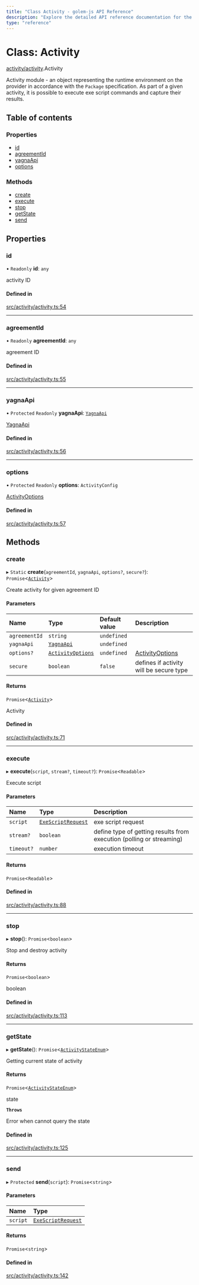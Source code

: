 ```yaml
---
title: "Class Activity - golem-js API Reference"
description: "Explore the detailed API reference documentation for the Class Activity within the golem-js SDK for the Golem Network."
type: "reference"
---
```

# Class: Activity

[activity/activity](../modules/activity_activity).Activity

Activity module - an object representing the runtime environment on the provider in accordance with the `Package` specification.
As part of a given activity, it is possible to execute exe script commands and capture their results.

## Table of contents

### Properties

- [id](activity_activity.Activity#id)
- [agreementId](activity_activity.Activity#agreementid)
- [yagnaApi](activity_activity.Activity#yagnaapi)
- [options](activity_activity.Activity#options)

### Methods

- [create](activity_activity.Activity#create)
- [execute](activity_activity.Activity#execute)
- [stop](activity_activity.Activity#stop)
- [getState](activity_activity.Activity#getstate)
- [send](activity_activity.Activity#send)

## Properties

### id

• `Readonly` **id**: `any`

activity ID

#### Defined in

[src/activity/activity.ts:54](https://github.com/golemfactory/golem-js/blob/e10a928/src/activity/activity.ts#L54)

___

### agreementId

• `Readonly` **agreementId**: `any`

agreement ID

#### Defined in

[src/activity/activity.ts:55](https://github.com/golemfactory/golem-js/blob/e10a928/src/activity/activity.ts#L55)

___

### yagnaApi

• `Protected` `Readonly` **yagnaApi**: [`YagnaApi`](../modules/utils_yagna_yagna#yagnaapi)

[YagnaApi](../modules/utils_yagna_yagna#yagnaapi)

#### Defined in

[src/activity/activity.ts:56](https://github.com/golemfactory/golem-js/blob/e10a928/src/activity/activity.ts#L56)

___

### options

• `Protected` `Readonly` **options**: `ActivityConfig`

[ActivityOptions](../interfaces/activity_activity.ActivityOptions)

#### Defined in

[src/activity/activity.ts:57](https://github.com/golemfactory/golem-js/blob/e10a928/src/activity/activity.ts#L57)

## Methods

### create

▸ `Static` **create**(`agreementId`, `yagnaApi`, `options?`, `secure?`): `Promise`<[`Activity`](activity_activity.Activity)\>

Create activity for given agreement ID

#### Parameters

| Name | Type | Default value | Description |
| :------ | :------ | :------ | :------ |
| `agreementId` | `string` | `undefined` |  |
| `yagnaApi` | [`YagnaApi`](../modules/utils_yagna_yagna#yagnaapi) | `undefined` |  |
| `options?` | [`ActivityOptions`](../interfaces/activity_activity.ActivityOptions) | `undefined` | [ActivityOptions](../interfaces/activity_activity.ActivityOptions) |
| `secure` | `boolean` | `false` | defines if activity will be secure type |

#### Returns

`Promise`<[`Activity`](activity_activity.Activity)\>

Activity

#### Defined in

[src/activity/activity.ts:71](https://github.com/golemfactory/golem-js/blob/e10a928/src/activity/activity.ts#L71)

___

### execute

▸ **execute**(`script`, `stream?`, `timeout?`): `Promise`<`Readable`\>

Execute script

#### Parameters

| Name | Type | Description |
| :------ | :------ | :------ |
| `script` | [`ExeScriptRequest`](../interfaces/activity_activity.ExeScriptRequest) | exe script request |
| `stream?` | `boolean` | define type of getting results from execution (polling or streaming) |
| `timeout?` | `number` | execution timeout |

#### Returns

`Promise`<`Readable`\>

#### Defined in

[src/activity/activity.ts:88](https://github.com/golemfactory/golem-js/blob/e10a928/src/activity/activity.ts#L88)

___

### stop

▸ **stop**(): `Promise`<`boolean`\>

Stop and destroy activity

#### Returns

`Promise`<`boolean`\>

boolean

#### Defined in

[src/activity/activity.ts:113](https://github.com/golemfactory/golem-js/blob/e10a928/src/activity/activity.ts#L113)

___

### getState

▸ **getState**(): `Promise`<[`ActivityStateEnum`](../enums/activity_activity.ActivityStateEnum)\>

Getting current state of activity

#### Returns

`Promise`<[`ActivityStateEnum`](../enums/activity_activity.ActivityStateEnum)\>

state

**`Throws`**

Error when cannot query the state

#### Defined in

[src/activity/activity.ts:125](https://github.com/golemfactory/golem-js/blob/e10a928/src/activity/activity.ts#L125)

___

### send

▸ `Protected` **send**(`script`): `Promise`<`string`\>

#### Parameters

| Name | Type |
| :------ | :------ |
| `script` | [`ExeScriptRequest`](../interfaces/activity_activity.ExeScriptRequest) |

#### Returns

`Promise`<`string`\>

#### Defined in

[src/activity/activity.ts:142](https://github.com/golemfactory/golem-js/blob/e10a928/src/activity/activity.ts#L142)
